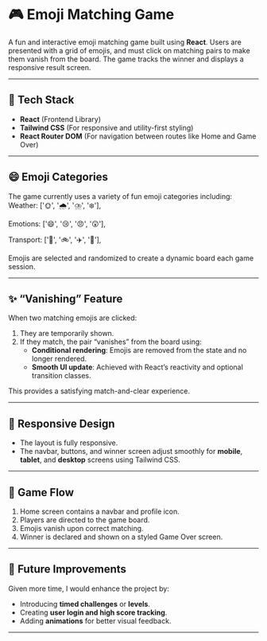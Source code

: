 # 🎮 Emoji Matching Game

A fun and interactive emoji matching game built using **React**. Users are presented with a grid of emojis, and must click on matching pairs to make them vanish from the board. The game tracks the winner and displays a responsive result screen.

---

## 🔧 Tech Stack

- **React** (Frontend Library)
- **Tailwind CSS** (For responsive and utility-first styling)
- **React Router DOM** (For navigation between routes like Home and Game Over)

---

## 😄 Emoji Categories

The game currently uses a variety of fun emoji categories including:
Weather: ['🌞', '🌧️', '⛈️', '❄️'],

Emotions: ['😄', '😢', '😠', '😲'],
  
Transport: ['🚗', '🚲', '✈️', '🚀'],

Emojis are selected and randomized to create a dynamic board each game session.

---

## ✨ “Vanishing” Feature

When two matching emojis are clicked:

1. They are temporarily shown.
2. If they match, the pair “vanishes” from the board using:
   - **Conditional rendering**: Emojis are removed from the state and no longer rendered.
   - **Smooth UI update**: Achieved with React’s reactivity and optional transition classes.

This provides a satisfying match-and-clear experience.

---

## 📱 Responsive Design

- The layout is fully responsive.
- The navbar, buttons, and winner screen adjust smoothly for **mobile**, **tablet**, and **desktop** screens using Tailwind CSS.

---

## 🔄 Game Flow

1. Home screen contains a navbar and profile icon.
2. Players are directed to the game board.
3. Emojis vanish upon correct matching.
4. Winner is declared and shown on a styled Game Over screen.

---

## 🚀 Future Improvements

Given more time, I would enhance the project by:

- Introducing **timed challenges** or **levels**.
- Creating **user login and high score tracking**.
- Adding **animations** for better visual feedback.

---
